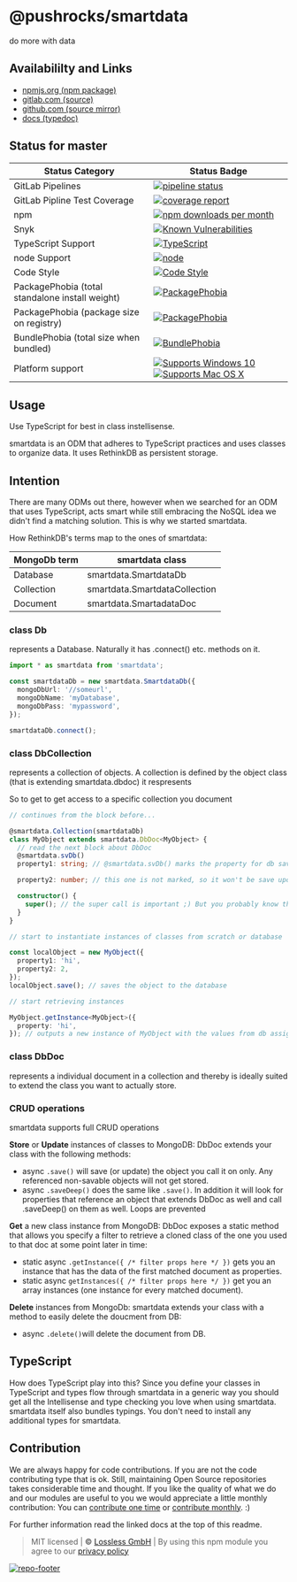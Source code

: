 # @pushrocks/smartdata
do more with data

## Availabililty and Links
* [npmjs.org (npm package)](https://www.npmjs.com/package/@pushrocks/smartdata)
* [gitlab.com (source)](https://gitlab.com/pushrocks/smartdata)
* [github.com (source mirror)](https://github.com/pushrocks/smartdata)
* [docs (typedoc)](https://pushrocks.gitlab.io/smartdata/)

## Status for master

Status Category | Status Badge
-- | --
GitLab Pipelines | [![pipeline status](https://gitlab.com/pushrocks/smartdata/badges/master/pipeline.svg)](https://lossless.cloud)
GitLab Pipline Test Coverage | [![coverage report](https://gitlab.com/pushrocks/smartdata/badges/master/coverage.svg)](https://lossless.cloud)
npm | [![npm downloads per month](https://badgen.net/npm/dy/@pushrocks/smartdata)](https://lossless.cloud)
Snyk | [![Known Vulnerabilities](https://badgen.net/snyk/pushrocks/smartdata)](https://lossless.cloud)
TypeScript Support | [![TypeScript](https://badgen.net/badge/TypeScript/>=%203.x/blue?icon=typescript)](https://lossless.cloud)
node Support | [![node](https://img.shields.io/badge/node->=%2010.x.x-blue.svg)](https://nodejs.org/dist/latest-v10.x/docs/api/)
Code Style | [![Code Style](https://badgen.net/badge/style/prettier/purple)](https://lossless.cloud)
PackagePhobia (total standalone install weight) | [![PackagePhobia](https://badgen.net/packagephobia/install/@pushrocks/smartdata)](https://lossless.cloud)
PackagePhobia (package size on registry) | [![PackagePhobia](https://badgen.net/packagephobia/publish/@pushrocks/smartdata)](https://lossless.cloud)
BundlePhobia (total size when bundled) | [![BundlePhobia](https://badgen.net/bundlephobia/minzip/@pushrocks/smartdata)](https://lossless.cloud)
Platform support | [![Supports Windows 10](https://badgen.net/badge/supports%20Windows%2010/yes/green?icon=windows)](https://lossless.cloud) [![Supports Mac OS X](https://badgen.net/badge/supports%20Mac%20OS%20X/yes/green?icon=apple)](https://lossless.cloud)

## Usage

Use TypeScript for best in class instellisense.

smartdata is an ODM that adheres to TypeScript practices and uses classes to organize data.
It uses RethinkDB as persistent storage.

## Intention

There are many ODMs out there, however when we searched for an ODM that uses TypeScript,
acts smart while still embracing the NoSQL idea we didn't find a matching solution.
This is why we started smartdata.

How RethinkDB's terms map to the ones of smartdata:

| MongoDb term | smartdata class               |
| ------------ | ----------------------------- |
| Database     | smartdata.SmartdataDb         |
| Collection   | smartdata.SmartdataCollection |
| Document     | smartdata.SmartadataDoc       |

### class Db

represents a Database. Naturally it has .connect() etc. methods on it.

```typescript
import * as smartdata from 'smartdata';

const smartdataDb = new smartdata.SmartdataDb({
  mongoDbUrl: '//someurl',
  mongoDbName: 'myDatabase',
  mongoDbPass: 'mypassword',
});

smartdataDb.connect();
```

### class DbCollection

represents a collection of objects.
A collection is defined by the object class (that is extending smartdata.dbdoc) it respresents

So to get to get access to a specific collection you document

```typescript
// continues from the block before...

@smartdata.Collection(smartdataDb)
class MyObject extends smartdata.DbDoc<MyObject> {
  // read the next block about DbDoc
  @smartdata.svDb()
  property1: string; // @smartdata.svDb() marks the property for db save

  property2: number; // this one is not marked, so it won't be save upon calling this.save()

  constructor() {
    super(); // the super call is important ;) But you probably know that.
  }
}

// start to instantiate instances of classes from scratch or database

const localObject = new MyObject({
  property1: 'hi',
  property2: 2,
});
localObject.save(); // saves the object to the database

// start retrieving instances

MyObject.getInstance<MyObject>({
  property: 'hi',
}); // outputs a new instance of MyObject with the values from db assigned
```

### class DbDoc

represents a individual document in a collection
and thereby is ideally suited to extend the class you want to actually store.

### CRUD operations

smartdata supports full CRUD operations

**Store** or **Update** instances of classes to MongoDB:
DbDoc extends your class with the following methods:

- async `.save()` will save (or update) the object you call it on only. Any referenced non-savable objects will not get stored.
- async `.saveDeep()` does the same like `.save()`.
  In addition it will look for properties that reference an object
  that extends DbDoc as well and call .saveDeep() on them as well.
  Loops are prevented

**Get** a new class instance from MongoDB:
DbDoc exposes a static method that allows you specify a filter to retrieve a cloned class of the one you used to that doc at some point later in time:

- static async `.getInstance({ /* filter props here */ })` gets you an instance that has the data of the first matched document as properties.
- static async `getInstances({ /* filter props here */ })` get you an array instances (one instance for every matched document).

**Delete** instances from MongoDb:
smartdata extends your class with a method to easily delete the doucment from DB:

- async `.delete()`will delete the document from DB.

## TypeScript

How does TypeScript play into this?
Since you define your classes in TypeScript and types flow through smartdata in a generic way
you should get all the Intellisense and type checking you love when using smartdata.
smartdata itself also bundles typings. You don't need to install any additional types for smartdata.

## Contribution

We are always happy for code contributions. If you are not the code contributing type that is ok. Still, maintaining Open Source repositories takes considerable time and thought. If you like the quality of what we do and our modules are useful to you we would appreciate a little monthly contribution: You can [contribute one time](https://lossless.link/contribute-onetime) or [contribute monthly](https://lossless.link/contribute). :)

For further information read the linked docs at the top of this readme.

> MIT licensed | **&copy;** [Lossless GmbH](https://lossless.gmbh)
| By using this npm module you agree to our [privacy policy](https://lossless.gmbH/privacy)

[![repo-footer](https://lossless.gitlab.io/publicrelations/repofooter.svg)](https://maintainedby.lossless.com)
